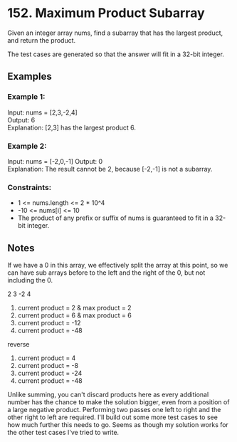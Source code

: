 # 152. Maximum Product Subarray

Given an integer array nums, find a subarray that has the largest product, and return the product.

The test cases are generated so that the answer will fit in a 32-bit integer.

## Examples

### Example 1:

Input: nums = [2,3,-2,4]  
Output: 6  
Explanation: [2,3] has the largest product 6.  

### Example 2:

Input: nums = [-2,0,-1] 
Output: 0  
Explanation: The result cannot be 2, because [-2,-1] is not a subarray.
 

### Constraints:

* 1 <= nums.length <= 2 * 10^4
* -10 <= nums[i] <= 10
* The product of any prefix or suffix of nums is guaranteed to fit in a 32-bit integer.

## Notes

If we have a 0 in this array, we effectively split the array at this point, so we can have sub arrays before to the left and the right of the 0, but not including the 0.

2 3 -2 4
1. current product = 2 & max product = 2
2. current product = 6 & max product = 6
3. current product = -12
4. current product = -48

reverse
1. current product = 4
2. current product = -8
3. current product = -24
4. current product = -48

Unlike summing, you can't discard products here as every additional number has the chance to make the solution bigger, even from a position of a large negative product. Performing two passes one left to right and the other right to left are required. I'll build out some more test cases to see how much further this needs to go. Seems as though my solution works for the other test cases I've tried to write.